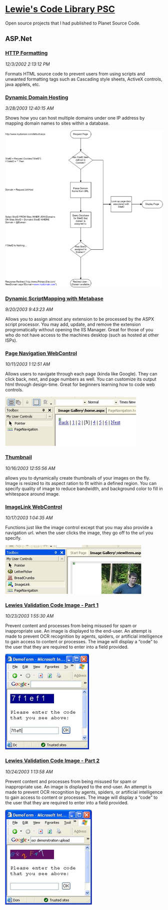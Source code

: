 # [Lewie's Code Library PSC](../README.md)

Open source projects that I had published to Planet Source Code.

## ASP.Net

### [HTTP Formatting](./HTTPFormatting/README.md)

*12/3/2002 2:13:12 PM*

Formats HTML source code to prevent users from using scripts and unwanted formatting tags such as Cascading style sheets, ActiveX controls, java applets, etc.


### [Dynamic Domain Hosting](./DynamicDomainHosting/README.md)

*3/28/2003 12:40:15 AM*

Shows how you can host multiple domains under one IP address by mapping domain names to sites within a database.

![Screenshot of Dynamic Domain Hosting](DynamicDomainHosting/screenshot.gif)



### [Dynamic ScriptMapping with Metabase](./DynamicScriptMappingWithMetabase/README.md)

*9/20/2003 9:43:23 AM*

Allows you to assign almost any extension to be processed by the ASPX script processor. You may add, update, and remove the extension progromatically without opening the IIS Manager. Great for those of you who do not have access to the machines desktop (such as hosted at other ISPs).


### [Page Navigation WebControl](./PageNavigationWebControl/README.md)

*10/11/2003 1:12:51 AM*

Allows users to navigate through each page (kinda like Google). They can click back, next, and page numbers as well. You can customize its output html through design-time. Great for beginners learning how to code web controls.

![Screenshot of Page Navigation WebControl](PageNavigationWebControl/screenshot.jpg)



### [Thumbnail](./Thumbnail/README.md)

*10/16/2003 12:55:56 AM*

allows you to dynamically create thumbnails of your images on the fly. Image is resized to its aspect ration to fit within a defined region. You can specify quality of image to reduce bandwidth, and background color to fill in whitespace around image.


### [ImageLink WebControl](./ImageLinkWebControl/README.md)

*10/17/2003 1:04:35 AM*

Functions just like the image control except that you may also provide a navigation url. when the user clicks the image, they go off to the url you specify.

![Screenshot of ImageLink WebControl](ImageLinkWebControl/screenshot.jpg)



### [Lewies Validation Code Image - Part 1](./ValidationCodeImage1/README.md)

*10/23/2003 1:55:30 AM*

Prevent content and processes from being misused for spam or inappropriate use. An image is displayed to the end-user. An attempt is made to prevent OCR recognition by agents, spiders, or artificial intelligence to gain access to content or processes. The image will display a “code” to the user that they are required to enter into a field provided.

![Screenshot of Lewies Validation Code Image - Part 1](ValidationCodeImage1/screenshot.jpg)



### [Lewies Validation Code Image - Part 2](./ValidationCodeImage2/README.md)

*10/24/2003 1:13:58 AM*

Prevent content and processes from being misused for spam or inappropriate use. An image is displayed to the end-user. An attempt is made to prevent OCR recognition by agents, spiders, or artificial intelligence to gain access to content or processes. The image will display a “code” to the user that they are required to enter into a field provided.

![Screenshot of Lewies Validation Code Image - Part 2](ValidationCodeImage2/screenshot.jpg)



